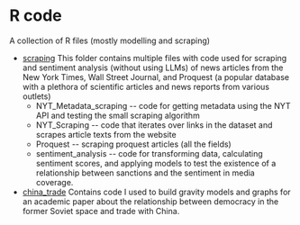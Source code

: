 # R code
A collection of R files (mostly modelling and scraping) 

- [scraping](https://github.com/PavChristian/R_code/tree/main/scraping)
This folder contains multiple files with code used for scraping and sentiment analysis (without using LLMs) of news articles from the New York Times, Wall Street Journal, and Proquest (a popular database with a plethora of scientific articles and news reports from various outlets)
  - NYT_Metadata_scraping -- code for getting metadata using the NYT API and testing the small scraping algorithm
  - NYT_Scraping -- code that iterates over links in the dataset and scrapes article texts from the website
  - Proquest -- scraping proquest articles (all the fields)
  - sentiment_analysis -- code for transforming data, calculating sentiment scores, and applying models to test the existence of a relationship between sanctions and the sentiment in media coverage.
- [china_trade](https://github.com/PavChristian/R_code/tree/main/china_trade)
Contains code I used to build gravity models and graphs for an academic paper about the relationship between democracy in the former Soviet space and trade with China.
